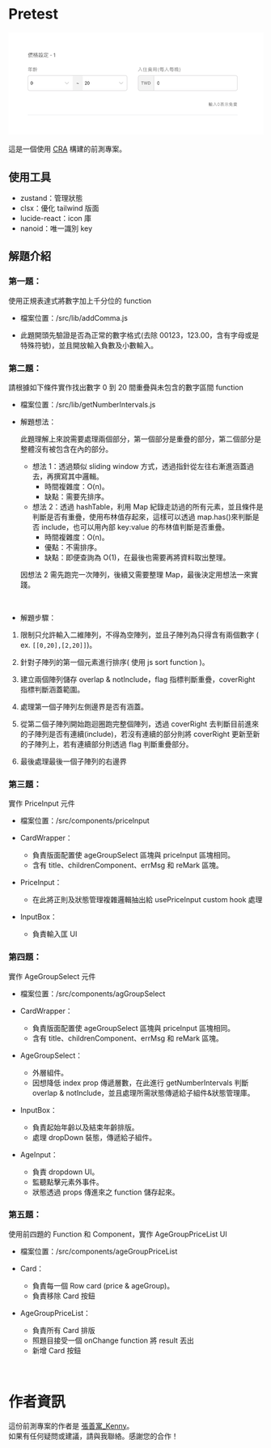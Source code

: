 # Pretest

![App Screenshot](screen-shot.png)

這是一個使用 [CRA](https://create-react-app.dev/) 構建的前測專案。

## 使用工具

- zustand：管理狀態
- clsx：優化 tailwind 版面
- lucide-react：icon 庫
- nanoid：唯一識別 key

## 解題介紹

### 第一題：

使用正規表達式將數字加上千分位的 function

- 檔案位置：/src/lib/addComma.js

- 此題開頭先驗證是否為正常的數字格式(去除 00123，123.00，含有字母或是特殊符號)，並且開放輸入負數及小數輸入。

### 第二題：

請根據如下條件實作找出數字 0 到 20 間重疊與未包含的數字區間 function

- 檔案位置：/src/lib/getNumberIntervals.js

- 解題想法：

  此題理解上來說需要處理兩個部分，第一個部分是重疊的部分，第二個部分是整體沒有被包含在內的部分。

  - 想法 1：透過類似 sliding window 方式，透過指針從左往右漸進涵蓋過去，再撰寫其中邏輯。
    - 時間複雜度：O(n)。
    - 缺點：需要先排序。
  - 想法 2：透過 hashTable，利用 Map 紀錄走訪過的所有元素，並且條件是判斷是否有重疊，使用布林值存起來，這樣可以透過 map.has()來判斷是否 include，也可以用內部 key:value 的布林值判斷是否重疊。
    - 時間複雜度：O(n)。
    - 優點：不需排序。
    - 缺點：即便查詢為 O(1)，在最後也需要再將資料取出整理。

  因想法 2 需先跑完一次陣列，後續又需要整理 Map，最後決定用想法一來實踐。

  <br>

- 解題步驟：

1.  限制只允許輸入二維陣列，不得為空陣列，並且子陣列為只得含有兩個數字 ( ex.
    `[[0,20],[2,20]]`)。

2.  針對子陣列的第一個元素進行排序( 使用 js sort function )。

3.  建立兩個陣列儲存 overlap & notInclude，flag 指標判斷重疊，coverRight 指標判斷涵蓋範圍。

4.  處理第一個子陣列左側邊界是否有涵蓋。

5.  從第二個子陣列開始跑迴圈跑完整個陣列，透過 coverRight 去判斷目前進來的子陣列是否有連續(include)，若沒有連續的部分則將 coverRight 更新至新的子陣列上，若有連續部分則透過 flag 判斷重疊部分。

6.  最後處理最後一個子陣列的右邊界

### 第三題：

實作 PriceInput 元件

- 檔案位置：/src/components/priceInput

- CardWrapper：

  - 負責版面配置使 ageGroupSelect 區塊與 priceInput 區塊相同。
  - 含有 title、childrenComponent、errMsg 和 reMark 區塊。

- PriceInput：

  - 在此將正則及狀態管理複雜邏輯抽出給 usePriceInput custom hook 處理

- InputBox：
  - 負責輸入匡 UI

### 第四題：

實作 AgeGroupSelect 元件

- 檔案位置：/src/components/agGroupSelect

- CardWrapper：

  - 負責版面配置使 ageGroupSelect 區塊與 priceInput 區塊相同。
  - 含有 title、childrenComponent、errMsg 和 reMark 區塊。

- AgeGroupSelect：

  - 外層組件。
  - 因想降低 index prop 傳遞層數，在此進行 getNumberIntervals 判斷 overlap & notInclude，並且處理所需狀態傳遞給子組件&狀態管理庫。

- InputBox：

  - 負責起始年齡以及結束年齡排版。
  - 處理 dropDown 裝態，傳遞給子組件。

- AgeInput：
  - 負責 dropdown UI。
  - 監聽點擊元素外事件。
  - 狀態透過 props 傳進來之 function 儲存起來。

### 第五題：

使用前四題的 Function 和 Component，實作 AgeGroupPriceList UI

- 檔案位置：/src/components/ageGroupPriceList

- Card：

  - 負責每一個 Row card (price & ageGroup)。
  - 負責移除 Card 按鈕

- AgeGroupPriceList：
  - 負責所有 Card 排版
  - 照題目接受一個 onChange function 將 result 丟出
  - 新增 Card 按鈕

<br>

# 作者資訊

這份前測專案的作者是 [張善寓\_Kenny](https://github.com/kenny02238)。  
如果有任何疑問或建議，請與我聯絡。感謝您的合作！
